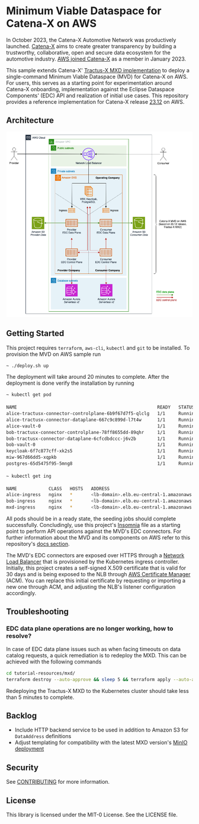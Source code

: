 # Minimum Viable Dataspace for Catena-X on AWS

In October 2023, the Catena-X Automotive Network was productively launched. [Catena-X](https://catena-x.net/) aims to create greater transparency by building a trustworthy, collaborative, open and secure data ecosystem for the automotive industry. [AWS joined Catena-X](https://aws.amazon.com/blogs/industries/aws-joins-catena-x/) as a member in January 2023.

This sample extends Catena-X' [Tractus-X MXD implementation](https://github.com/eclipse-tractusx/tutorial-resources/tree/main/mxd) to deploy a single-command Minimum Viable Dataspace (MVD) for Catena-X on AWS. For users, this serves as a starting point for experimentation around Catena-X onboarding, implementation against the Eclipse Dataspace Components' (EDC) API and realization of initial use cases. This repository provides a reference implementation for Catena-X release [23.12](https://github.com/eclipse-tractusx/tractus-x-release/blob/main/CHANGELOG.md#2312---2023-12-08) on AWS.

## Architecture

![architecture diagram](img/mvd-for-catenax.png)

## Getting Started

This project requires `terraform`, `aws-cli`, `kubectl` and `git` to be installed. To provision the MVD on AWS sample run

```bash
~ ./deploy.sh up
```

The deployment will take around 20 minutes to complete. After the deployment is done verify the installation by running

```bash
~ kubectl get pod

NAME                                                     READY   STATUS    RESTARTS   AGE
alice-tractusx-connector-controlplane-6b9f67d7f5-qlclg   1/1     Running   0          23m
alice-tractusx-connector-dataplane-667c9c899d-l7t4w      1/1     Running   0          23m
alice-vault-0                                            1/1     Running   0          23m
bob-tractusx-connector-controlplane-78ff8655dd-89qhr     1/1     Running   0          23m
bob-tractusx-connector-dataplane-6cfcdbdccc-j6v2b        1/1     Running   0          23m
bob-vault-0                                              1/1     Running   0          23m
keycloak-6f7c877cff-xk2s5                                1/1     Running   0          24m
miw-967d66dd5-xqpkb                                      1/1     Running   0          24m
postgres-65d5475f95-5mng8                                1/1     Running   0          24m

~ kubectl get ing

NAME            CLASS   HOSTS   ADDRESS                                      PORTS   AGE
alice-ingress   nginx   *       <lb-domain>.elb.eu-central-1.amazonaws.com   80      25m
bob-ingress     nginx   *       <lb-domain>.elb.eu-central-1.amazonaws.com   80      25m
mxd-ingress     nginx   *       <lb-domain>.elb.eu-central-1.amazonaws.com   80      24m
```

All pods should be in a ready state, the seeding jobs should complete successfully. Concludingly, use this project's [Insomnia](https://github.com/aws-samples/minimum-viable-dataspace-for-catenax/tree/main/insomnia) file as a starting point to perform API operations against the MVD's EDC connectors. For further information about the MVD and its components on AWS refer to this repository's [docs section](https://github.com/aws-samples/minimum-viable-dataspace-for-catenax/tree/main/docs).

The MVD's EDC connectors are exposed over HTTPS through a [Network Load Balancer](https://docs.aws.amazon.com/elasticloadbalancing/latest/network/introduction.html) that is provisioned by the Kubernetes ingress controller. Initially, this project creates a self-signed X.509 certificate that is valid for 30 days and is being exposed to the NLB through [AWS Certificate Manager](https://docs.aws.amazon.com/elasticloadbalancing/latest/network/create-tls-listener.html) (ACM). You can replace this initial certificate by requesting or importing a new one through ACM, and adjusting the NLB's listener configuration accordingly.

## Troubleshooting

### EDC data plane operations are no longer working, how to resolve?

In case of EDC data plane issues such as when facing timeouts on data catalog requests, a quick remediation is to redeploy the MXD. This can be achieved with the following commands

```bash
cd tutorial-resources/mxd/
terraform destroy --auto-approve && sleep 5 && terraform apply --auto-approve
```

Redeploying the Tractus-X MXD to the Kubernetes cluster should take less than 5 minutes to complete.

## Backlog

* Include HTTP backend service to be used in addition to Amazon S3 for `DataAddress` definitions
* Adjust templating for compatibility with the latest MXD version's [MinIO deployment](https://github.com/eclipse-tractusx/tutorial-resources/commit/74d830b0a5166c3c0fd9fbd0f7812802ef4b40f0)

## Security

See [CONTRIBUTING](CONTRIBUTING.md#security-issue-notifications) for more information.

## License

This library is licensed under the MIT-0 License. See the LICENSE file.
